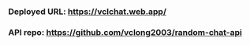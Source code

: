 ### Deployed URL: https://vclchat.web.app/

### API repo: https://github.com/vclong2003/random-chat-api
